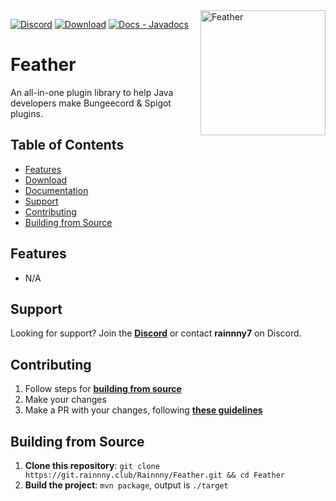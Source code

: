<img src="./assets/logo.jpg" alt="Feather" width="200" align="right">

[![Discord](https://discord.com/api/guilds/827863713855176755/widget.png)](https://discord.gg/p9gzFE2bc6)
[![Download](https://img.shields.io/badge/Download-Releases-darkgreen.svg)](https://git.rainnny.club/Rainnny/Feather/releases)
[![Docs - Javadocs](https://img.shields.io/badge/Wiki-Javadocs-purple.svg)](https://maven.rainnny.club/javadoc/public/me/braydon/Feather/1.0-dev)

# Feather
An all-in-one plugin library to help Java developers make Bungeecord & Spigot plugins.

## Table of Contents
- [Features](#features)
- [Download](https://git.rainnny.club/Rainnny/Feather/releases)
- [Documentation](https://maven.rainnny.club/javadoc/public/me/braydon/Feather/1.0-dev)
- [Support](#support)
- [Contributing](#contributing)
- [Building from Source](#building-from-source)

## Features
- N/A

## Support
Looking for support? Join the [**Discord**](https://discord.gg/p9gzFE2bc6) or contact **rainnny7** on Discord.

## Contributing
1. Follow steps for [**building from source**](#building-from-source)
2. Make your changes
3. Make a PR with your changes, following [**these guidelines**](https://github.com/angular/angular/blob/main/CONTRIBUTING.md#commit)

## Building from Source
1. **Clone this repository**: `git clone https://git.rainnny.club/Rainnny/Feather.git && cd Feather`
2. **Build the project**: `mvn package`, output is `./target`